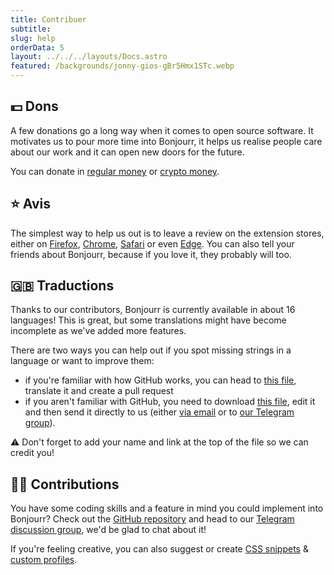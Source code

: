 ```yaml
---
title: Contribuer
subtitle:
slug: help
orderData: 5
layout: ../../../layouts/Docs.astro
featured: /backgrounds/jonny-gios-gBr5Hmx1STc.webp
---
```


## 💵 Dons

A few donations go a long way when it comes to open source software. It motivates us to pour more time into Bonjourr, it helps us realise people care about our work and it can open new doors for the future.

You can donate in [regular money](https://ko-fi.com/bonjourr) or [crypto money](https://commerce.coinbase.com/checkout/095cc203-130d-4e56-9716-3aa10a202d9b).

## ⭐️ Avis

The simplest way to help us out is to leave a review on the extension stores, either on [Firefox](https://addons.mozilla.org/fr/firefox/addon/bonjourr-startpage/), [Chrome](https://chrome.google.com/webstore/detail/bonjourr-%C2%B7-minimalist-lig/dlnejlppicbjfcfcedcflplfjajinajd?hl=fr&authuser=0), [Safari](https://apps.apple.com/fr/app/bonjourr-startpage/id1615431236) or even [Edge](https://microsoftedge.microsoft.com/addons/detail/bonjourr/dehmmlejmefjphdeoagelkpaoolicmid). You can also tell your friends about Bonjourr, because if you love it, they probably will too.

## 🇬🇧 Traductions

Thanks to our contributors, Bonjourr is currently available in about 16 languages! This is great, but some translations might have become incomplete as we've added more features.

There are two ways you can help out if you spot missing strings in a language or want to improve them:

-   if you're familiar with how GitHub works, you can head to [this file](https://github.com/victrme/Bonjourr/blob/master/src/scripts/lang.js), translate it and create a pull request
-   if you aren't familiar with GitHub, you need to download [this file](https://raw.githubusercontent.com/victrme/Bonjourr/master/src/scripts/lang.js), edit it and then send it directly to us (either [via email](mailto:bonjourr.app@protonmail.com) or to [our Telegram group](https://t.me/BonjourrStartpage)).

⚠️ Don't forget to add your name and link at the top of the file so we can credit you!

<!-- You can also help translate Bonjourr's extension store pages, check out these files on [our repository](https://github.com/victrme/Bonjourr/):

-   `/_locales/yourlang/messages.json` for the title and subtitle of Bonjourr's extension store pages
-   `/_locales/yourlang/overview.md` for Bonjourr's full description on extension store pages -->

## 👨‍💻 Contributions

You have some coding skills and a feature in mind you could implement into Bonjourr? Check out the [GitHub repository](https://github.com/victrme/Bonjourr/) and head to our [Telegram discussion group](https://t.me/BonjourrStartpage), we'd be glad to chat about it!

If you're feeling creative, you can also suggest or create [CSS snippets](https://bonjourr.fr/css-snippet) & [custom profiles](https://bonjourr.fr/profiles).
